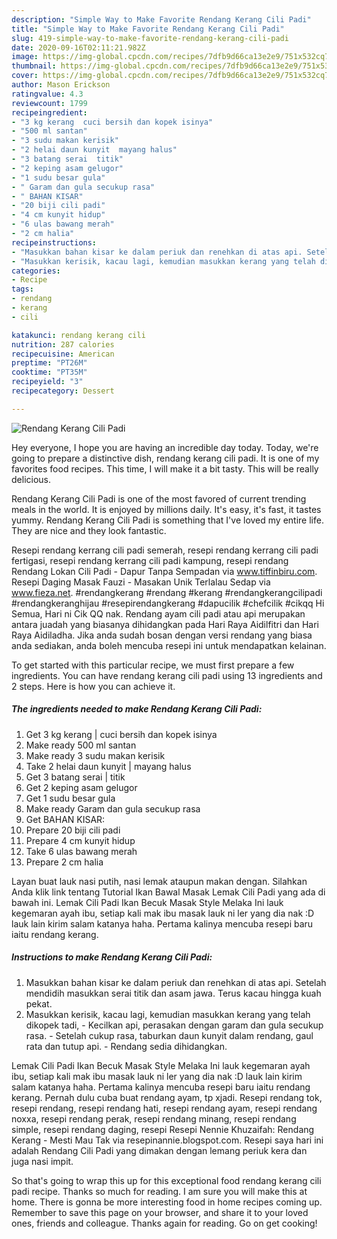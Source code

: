 ```yaml
---
description: "Simple Way to Make Favorite Rendang Kerang Cili Padi"
title: "Simple Way to Make Favorite Rendang Kerang Cili Padi"
slug: 419-simple-way-to-make-favorite-rendang-kerang-cili-padi
date: 2020-09-16T02:11:21.982Z
image: https://img-global.cpcdn.com/recipes/7dfb9d66ca13e2e9/751x532cq70/rendang-kerang-cili-padi-resipi-foto-utama.jpg
thumbnail: https://img-global.cpcdn.com/recipes/7dfb9d66ca13e2e9/751x532cq70/rendang-kerang-cili-padi-resipi-foto-utama.jpg
cover: https://img-global.cpcdn.com/recipes/7dfb9d66ca13e2e9/751x532cq70/rendang-kerang-cili-padi-resipi-foto-utama.jpg
author: Mason Erickson
ratingvalue: 4.3
reviewcount: 1799
recipeingredient:
- "3 kg kerang  cuci bersih dan kopek isinya"
- "500 ml santan"
- "3 sudu makan kerisik"
- "2 helai daun kunyit  mayang halus"
- "3 batang serai  titik"
- "2 keping asam gelugor"
- "1 sudu besar gula"
- " Garam dan gula secukup rasa"
- " BAHAN KISAR"
- "20 biji cili padi"
- "4 cm kunyit hidup"
- "6 ulas bawang merah"
- "2 cm halia"
recipeinstructions:
- "Masukkan bahan kisar ke dalam periuk dan renehkan di atas api. Setelah mendidih masukkan serai titik dan asam jawa. Terus kacau hingga kuah pekat."
- "Masukkan kerisik, kacau lagi, kemudian masukkan kerang yang telah dikopek tadi,  Kecilkan api, perasakan dengan garam dan gula secukup rasa.  Setelah cukup rasa, taburkan daun kunyit dalam rendang, gaul rata dan tutup api.  Rendang sedia dihidangkan."
categories:
- Recipe
tags:
- rendang
- kerang
- cili

katakunci: rendang kerang cili 
nutrition: 287 calories
recipecuisine: American
preptime: "PT26M"
cooktime: "PT35M"
recipeyield: "3"
recipecategory: Dessert

---
```



![Rendang Kerang Cili Padi](https://img-global.cpcdn.com/recipes/7dfb9d66ca13e2e9/751x532cq70/rendang-kerang-cili-padi-resipi-foto-utama.jpg)

Hey everyone, I hope you are having an incredible day today. Today, we're going to prepare a distinctive dish, rendang kerang cili padi. It is one of my favorites food recipes. This time, I will make it a bit tasty. This will be really delicious.

Rendang Kerang Cili Padi is one of the most favored of current trending meals in the world. It is enjoyed by millions daily. It's easy, it's fast, it tastes yummy. Rendang Kerang Cili Padi is something that I've loved my entire life. They are nice and they look fantastic.

Resepi rendang kerrang cili padi semerah, resepi rendang kerrang cili padi fertigasi, resepi rendang kerrang cili padi kampung, resepi rendang Rendang Lokan Cili Padi - Dapur Tanpa Sempadan via www.tiffinbiru.com. Resepi Daging Masak Fauzi - Masakan Unik Terlalau Sedap via www.fieza.net. #rendangkerang #rendang #kerang #rendangkerangcilipadi #rendangkeranghijau #resepirendangkerang #dapucilik #chefcilik #cikqq Hi Semua, Hari ni Cik QQ nak. Rendang ayam cili padi atau api merupakan antara juadah yang biasanya dihidangkan pada Hari Raya Aidilfitri dan Hari Raya Aidiladha. Jika anda sudah bosan dengan versi rendang yang biasa anda sediakan, anda boleh mencuba resepi ini untuk mendapatkan kelainan.


To get started with this particular recipe, we must first prepare a few ingredients. You can have rendang kerang cili padi using 13 ingredients and 2 steps. Here is how you can achieve it.

<!--inarticleads1-->

##### The ingredients needed to make Rendang Kerang Cili Padi:

1. Get 3 kg kerang | cuci bersih dan kopek isinya
1. Make ready 500 ml santan
1. Make ready 3 sudu makan kerisik
1. Take 2 helai daun kunyit | mayang halus
1. Get 3 batang serai | titik
1. Get 2 keping asam gelugor
1. Get 1 sudu besar gula
1. Make ready  Garam dan gula secukup rasa
1. Get  BAHAN KISAR:
1. Prepare 20 biji cili padi
1. Prepare 4 cm kunyit hidup
1. Take 6 ulas bawang merah
1. Prepare 2 cm halia


Layan buat lauk nasi putih, nasi lemak ataupun makan dengan. Silahkan Anda klik link tentang Tutorial Ikan Bawal Masak Lemak Cili Padi yang ada di bawah ini. Lemak Cili Padi Ikan Becuk Masak Style Melaka Ini lauk kegemaran ayah ibu, setiap kali mak ibu masak lauk ni ler yang dia nak :D lauk lain kirim salam katanya haha. Pertama kalinya mencuba resepi baru iaitu rendang kerang. 

<!--inarticleads2-->

##### Instructions to make Rendang Kerang Cili Padi:

1. Masukkan bahan kisar ke dalam periuk dan renehkan di atas api. Setelah mendidih masukkan serai titik dan asam jawa. Terus kacau hingga kuah pekat.
1. Masukkan kerisik, kacau lagi, kemudian masukkan kerang yang telah dikopek tadi, -  Kecilkan api, perasakan dengan garam dan gula secukup rasa. -  Setelah cukup rasa, taburkan daun kunyit dalam rendang, gaul rata dan tutup api. -  Rendang sedia dihidangkan.


Lemak Cili Padi Ikan Becuk Masak Style Melaka Ini lauk kegemaran ayah ibu, setiap kali mak ibu masak lauk ni ler yang dia nak :D lauk lain kirim salam katanya haha. Pertama kalinya mencuba resepi baru iaitu rendang kerang. Pernah dulu cuba buat rendang ayam, tp xjadi. Resepi rendang tok, resepi rendang, resepi rendang hati, resepi rendang ayam, resepi rendang noxxa, resepi rendang perak, resepi rendang minang, resepi rendang simple, resepi rendang daging, resepi Resepi Nennie Khuzaifah: Rendang Kerang - Mesti Mau Tak via resepinannie.blogspot.com. Resepi saya hari ini adalah Rendang Cili Padi yang dimakan dengan lemang periuk kera dan juga nasi impit. 

So that's going to wrap this up for this exceptional food rendang kerang cili padi recipe. Thanks so much for reading. I am sure you will make this at home. There is gonna be more interesting food in home recipes coming up. Remember to save this page on your browser, and share it to your loved ones, friends and colleague. Thanks again for reading. Go on get cooking!

